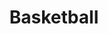 ---
title: Basketball
crosslinks:
- livven
- BGMLL
- me_irl
- fidgetspin
- pics
- titlegore
- autotldr
- Sneakers
- vinyl
---
